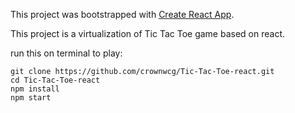 This project was bootstrapped with [Create React App](https://github.com/facebookincubator/create-react-app).

This project is a virtualization of Tic Tac Toe game based on react.

run this on terminal to play:
```
git clone https://github.com/crownwcg/Tic-Tac-Toe-react.git
cd Tic-Tac-Toe-react
npm install
npm start
```

